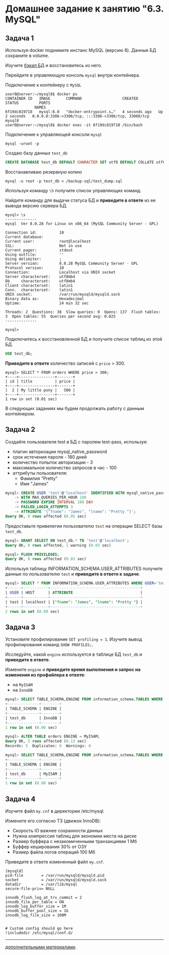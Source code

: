 # Домашнее задание к занятию "6.3. MySQL"


## Задача 1

Используя docker поднимите инстанс MySQL (версию 8). Данные БД сохраните в volume.

Изучите [бэкап БД](https://github.com/netology-code/virt-homeworks/tree/master/06-db-03-mysql/test_data) и 
восстановитесь из него.

Перейдите в управляющую консоль `mysql` внутри контейнера.

Подключение к контейнеру с `MySQL`
```console
user0@server:~/mysql8$ docker ps
CONTAINER ID   IMAGE       COMMAND                  CREATED         STATUS         PORTS
             NAMES
6f19dc819710   mysql:8.0   "docker-entrypoint.s…"   4 seconds ago   Up 2 seconds   0.0.0.0:3306->3306/tcp, :::3306->3306/tcp, 33060/tcp   mysql8
user0@server:~/mysql8$ docker exec -it 6f19dc819710 /bin/bash
```
Подключение к управляющей консоли `mysql`
```console
mysql -uroot -p
```
Создаю базу данных `test_db`
```sql
CREATE DATABASE test_db DEFAULT CHARACTER SET utf8 DEFAULT COLLATE utf8_general_ci;
```
Восстанавливаю резервную копию 
```console
mysql -u root -p test_db < /backup-sql/test_dump.sql
```

Используя команду `\h` получите список управляющих команд.

Найдите команду для выдачи статуса БД и **приведите в ответе** из ее вывода версию сервера БД.

```console
mysql> \s
--------------
mysql  Ver 8.0.28 for Linux on x86_64 (MySQL Community Server - GPL)

Connection id:          10
Current database:
Current user:           root@localhost
SSL:                    Not in use
Current pager:          stdout
Using outfile:          ''
Using delimiter:        ;
Server version:         8.0.28 MySQL Community Server - GPL
Protocol version:       10
Connection:             Localhost via UNIX socket
Server characterset:    utf8mb4
Db     characterset:    utf8mb4
Client characterset:    latin1
Conn.  characterset:    latin1
UNIX socket:            /var/run/mysqld/mysqld.sock
Binary data as:         Hexadecimal
Uptime:                 24 min 32 sec

Threads: 2  Questions: 38  Slow queries: 0  Opens: 137  Flush tables: 3  Open tables: 55  Queries per second avg: 0.025
--------------

mysql>
```

Подключитесь к восстановленной БД и получите список таблиц из этой БД.

```sql
USE test_db;
```

**Приведите в ответе** количество записей с `price` > 300.

```console
mysql> SELECT * FROM orders WHERE price > 300;
+----+----------------+-------+
| id | title          | price |
+----+----------------+-------+
|  2 | My little pony |   500 |
+----+----------------+-------+
1 row in set (0.01 sec)
```

В следующих заданиях мы будем продолжать работу с данным контейнером.

## Задача 2

Создайте пользователя test в БД c паролем test-pass, используя:
- плагин авторизации mysql_native_password
- срок истечения пароля - 180 дней 
- количество попыток авторизации - 3 
- максимальное количество запросов в час - 100
- аттрибуты пользователя:
    - Фамилия "Pretty"
    - Имя "James"

```sql
mysql> CREATE USER 'test'@'localhost' IDENTIFIED WITH mysql_native_password BY 'test-pass'
    -> WITH MAX_QUERIES_PER_HOUR 100
    -> PASSWORD EXPIRE INTERVAL 180 DAY
    -> FAILED_LOGIN_ATTEMPTS 3
    -> ATTRIBUTE '{"fname": "James", "lname": "Pretty "}';
Query OK, 0 rows affected (0.05 sec)
```
Предоставьте привелегии пользователю `test` на операции SELECT базы `test_db`.

```sql
mysql> GRANT SELECT ON test_db.* TO 'test'@'localhost';
Query OK, 0 rows affected, 1 warning (0.03 sec)

mysql> FLUSH PRIVILEGES;
Query OK, 0 rows affected (0.03 sec)
```
    
Используя таблицу INFORMATION_SCHEMA.USER_ATTRIBUTES получите данные по пользователю `test` и 
**приведите в ответе к задаче**.

```sql
mysql> SELECT * FROM INFORMATION_SCHEMA.USER_ATTRIBUTES WHERE USER='test';
+------+-----------+----------------------------------------+
| USER | HOST      | ATTRIBUTE                              |
+------+-----------+----------------------------------------+
| test | localhost | {"fname": "James", "lname": "Pretty "} |
+------+-----------+----------------------------------------+
2 rows in set (0.00 sec)
```

## Задача 3

Установите профилирование `SET profiling = 1`.
Изучите вывод профилирования команд `SHOW PROFILES;`.

Исследуйте, какой `engine` используется в таблице БД `test_db` и **приведите в ответе**.

Измените `engine` и **приведите время выполнения и запрос на изменения из профайлера в ответе**:
- на `MyISAM`
- на `InnoDB`

```sql
mysql> SELECT TABLE_SCHEMA,ENGINE FROM information_schema.TABLES WHERE TABLE_SCHEMA='test_db';
+--------------+--------+
| TABLE_SCHEMA | ENGINE |
+--------------+--------+
| test_db      | InnoDB |
+--------------+--------+
1 row in set (0.00 sec)

mysql> ALTER TABLE orders ENGINE = MyISAM;
Query OK, 5 rows affected (0.13 sec)
Records: 5  Duplicates: 0  Warnings: 0

mysql> SELECT TABLE_SCHEMA,ENGINE FROM information_schema.TABLES WHERE TABLE_SCHEMA='test_db';
+--------------+--------+
| TABLE_SCHEMA | ENGINE |
+--------------+--------+
| test_db      | MyISAM |
+--------------+--------+
1 row in set (0.00 sec)
```

## Задача 4 

Изучите файл `my.cnf` в директории /etc/mysql.

Измените его согласно ТЗ (движок InnoDB):
- Скорость IO важнее сохранности данных
- Нужна компрессия таблиц для экономии места на диске
- Размер буффера с незакомиченными транзакциями 1 Мб
- Буффер кеширования 30% от ОЗУ
- Размер файла логов операций 100 Мб

Приведите в ответе измененный файл `my.cnf`.

```console
[mysqld]
pid-file        = /var/run/mysqld/mysqld.pid
socket          = /var/run/mysqld/mysqld.sock
datadir         = /var/lib/mysql
secure-file-priv= NULL

innodb_flush_log_at_trx_commit = 2
innodb_file_per_table = ON
innodb_log_buffer_size = 1M
innodb_buffer_pool_size = 1G
innodb_log_file_size = 100M


# Custom config should go here
!includedir /etc/mysql/conf.d/
```

---


[дополнительными материалами](https://github.com/netology-code/virt-homeworks/tree/master/additional/README.md).